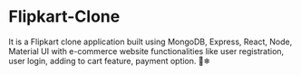 # Flipkart-Clone
It is a Flipkart clone application built using MongoDB, Express, React, Node, Material UI with e-commerce website functionalities like user registration, user login, adding to cart feature, payment option. 🛒❄
